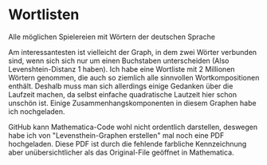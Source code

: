 # Wortlisten
Alle möglichen Spielereien mit Wörtern der deutschen Sprache

Am interessantesten ist vielleicht der Graph, in dem zwei Wörter verbunden sind, wenn sich sich nur um einen Buchstaben unterscheiden (Also Levenshtein-Distanz 1 haben). Ich habe eine Wortliste mit 2 Millionen Wörtern genommen, die auch so ziemlich alle sinnvollen Wortkompositionen enthält. Deshalb muss man sich allerdings einige Gedanken über die Laufzeit machen, da selbst einfache quadratische Lautzeit hier schon unschön ist. Einige Zusammenhangskomponenten in diesem Graphen habe ich nochgeladen.

GitHub kann Mathematica-Code wohl nicht ordentlich darstellen, deswegen habe ich von "Levensthein-Graphen erstellen" mal noch eine PDF hochgeladen. Diese PDF ist durch die fehlende farbliche Kennzeichnung aber unübersichtlicher als das Original-File geöffnet in Mathematica.
